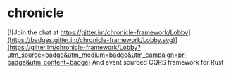 # chronicle

[![Join the chat at https://gitter.im/chronicle-framework/Lobby](https://badges.gitter.im/chronicle-framework/Lobby.svg)](https://gitter.im/chronicle-framework/Lobby?utm_source=badge&utm_medium=badge&utm_campaign=pr-badge&utm_content=badge)
And event sourced CQRS framework for Rust
